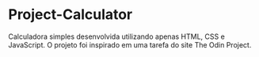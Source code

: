 # Project-Calculator

Calculadora simples desenvolvida utilizando apenas HTML, CSS e JavaScript. O projeto foi inspirado em uma tarefa do site The Odin Project.